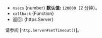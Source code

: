 <!-- YAML
added: v0.11.2
-->
* `msecs` {number} **默认值:** `120000`（2 分钟）。
* `callback` {Function}
* 返回: {https.Server}

请参阅 [`http.Server#setTimeout()`]。

